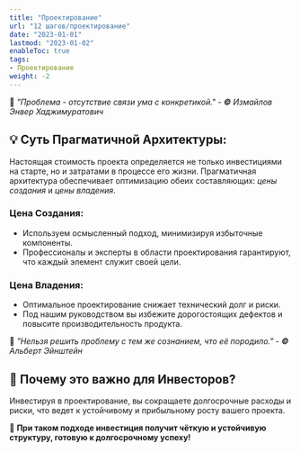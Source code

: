 ```yaml
---
title: "Проектирование"
url: "12 шагов/проектирование"
date: "2023-01-01"
lastmod: "2023-01-02"
enableToc: true
tags:
- Проектирование
weight: -2
---
```

💭 _"Проблема - отсутствие связи ума с конкретикой."_ - _**©** Измайлов Энвер Хаджимуратович_

## 💡 **Суть Прагматичной Архитектуры:**  
Настоящая стоимость проекта определяется не только инвестициями на старте, но и затратами в процессе его жизни. Прагматичная архитектура обеспечивает оптимизацию обеих составляющих: _цены создания_ и _цены владения_.

### **Цена Создания:**
- Используем осмысленный подход, минимизируя избыточные компоненты.
- Профессионалы и эксперты в области проектирования гарантируют, что каждый элемент служит своей цели.

### **Цена Владения:**   
- Оптимальное проектирование снижает технический долг и риски.
- Под нашим руководством вы избежите дорогостоящих дефектов и повысите производительность продукта.

 💭 _"Нельзя решить проблему с тем же сознанием, что её породило."_ - _**©** Альберт Эйнштейн_

## 🎯 **Почему это важно для Инвесторов?**  
Инвестируя в проектирование, вы сокращаете долгосрочные расходы и риски, что ведет к устойчивому и прибыльному росту вашего проекта.

🌟  **При таком подходе инвестиция получит чёткую и устойчивую структуру, готовую к долгосрочному успеху!** 